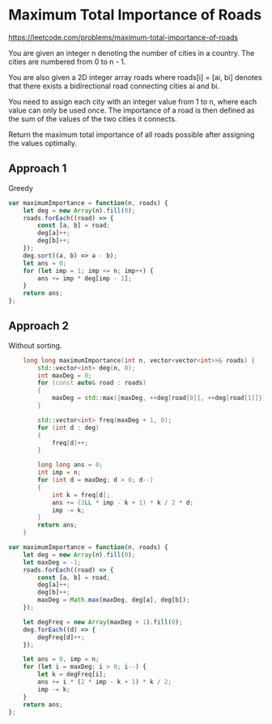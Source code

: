 # Maximum Total Importance of Roads

https://leetcode.com/problems/maximum-total-importance-of-roads

You are given an integer n denoting the number of cities in a country. The cities are numbered from 0 to n - 1.

You are also given a 2D integer array roads where roads[i] = [ai, bi] denotes that there exists a bidirectional road connecting cities ai and bi.

You need to assign each city with an integer value from 1 to n, where each value can only be used once. The importance of a road is then defined as the sum of the values of the two cities it connects.

Return the maximum total importance of all roads possible after assigning the values optimally.


## Approach 1
Greedy 

``` JavaScript
var maximumImportance = function(n, roads) {
    let deg = new Array(n).fill(0);
    roads.forEach((road) => {
        const [a, b] = road;
        deg[a]++;
        deg[b]++;
    });
    deg.sort((a, b) => a - b);
    let ans = 0;
    for (let imp = 1; imp <= n; imp++) {
        ans += imp * deg[imp - 1];
    }
    return ans;
};
```

## Approach 2

Without sorting. 

``` C++
    long long maximumImportance(int n, vector<vector<int>>& roads) {
        std::vector<int> deg(n, 0);
        int maxDeg = 0;
        for (const auto& road : roads)
        {
            maxDeg = std::max({maxDeg, ++deg[road[0]], ++deg[road[1]]});
        }

        std::vector<int> freq(maxDeg + 1, 0);
        for (int d : deg) 
        {
            freq[d]++;
        }

        long long ans = 0;
        int imp = n;
        for (int d = maxDeg; d > 0; d--) 
        {
            int k = freq[d];
            ans += (2LL * imp - k + 1) * k / 2 * d;
            imp -= k;
        }
        return ans;
    }
```


``` JavaScript
var maximumImportance = function(n, roads) {
    let deg = new Array(n).fill(0);
    let maxDeg = -1;
    roads.forEach((road) => {
        const [a, b] = road;
        deg[a]++;
        deg[b]++;
        maxDeg = Math.max(maxDeg, deg[a], deg[b]);
    });

    let degFreq = new Array(maxDeg + 1).fill(0);
    deg.forEach((d) => {
        degFreq[d]++;
    });

    let ans = 0, imp = n;
    for (let i = maxDeg; i > 0; i--) {
        let k = degFreq[i];
        ans += i * (2 * imp - k + 1) * k / 2;
        imp -= k;
    }
    return ans;
};
```
